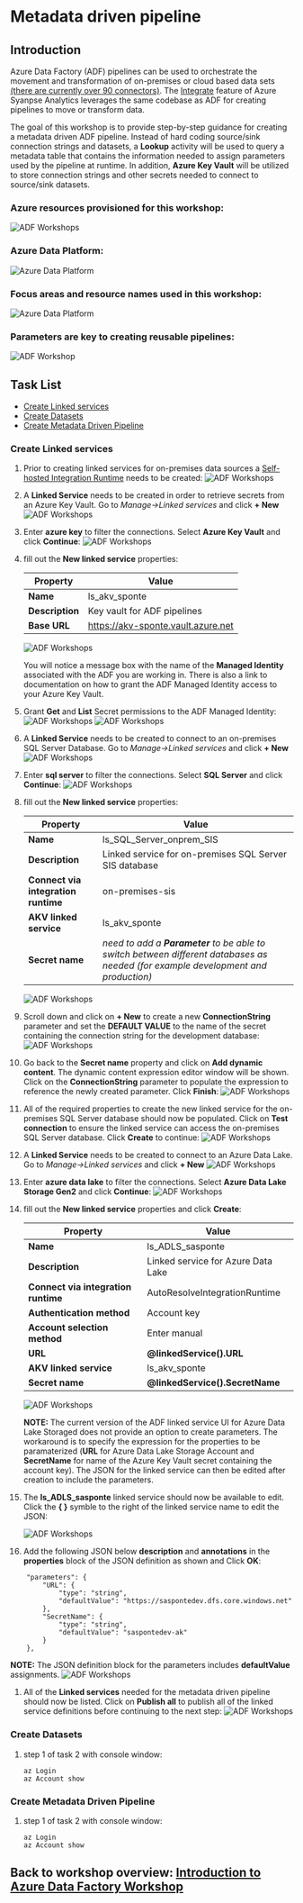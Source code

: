 # Metadata driven pipeline

## Introduction
Azure Data Factory (ADF) pipelines can be used to orchestrate the movement and transformation of on-premises  or cloud based data sets [(there are currently over 90 connectors)](https://docs.microsoft.com/en-us/azure/data-factory/connector-overview).  The [Integrate](https://docs.microsoft.com/en-us/azure/synapse-analytics/get-started-pipelines) feature of Azure Syanpse Analytics leverages the same codebase as ADF for creating pipelines to move or transform data.

The goal of this workshop is to provide step-by-step guidance for creating a metadata driven ADF pipeline.  Instead of hard coding source/sink connection strings and datasets, a **Lookup** activity will be used to query a metadata table that contains the information needed to assign parameters used by the pipeline at runtime.  In addition, **Azure Key Vault** will be utilized to store connection strings and other secrets needed to connect to source/sink datasets.

### Azure resources provisioned for this workshop:

![ADF Workshops](media/mdp-image005.png)

### Azure Data Platform:
![Azure Data Platform](media/mdp-image002.png)
### Focus areas and resource names used in this workshop:
![Azure Data Platform](media/mdp-image003.png)
### Parameters are key to creating reusable pipelines:
![ADF Workshop](media/mdp-image004.png)

## Task List

- [Create Linked services](#Create-Linked-services)
- [Create Datasets](#Create-Datasets)
- [Create Metadata Driven Pipeline](#Create-Metadata-Driven-Pipeline)

### Create Linked services

1. Prior to creating linked services for on-premises data sources a [Self-hosted Integration Runtime](https://docs.microsoft.com/en-us/azure/data-factory/create-self-hosted-integration-runtime) needs to be created:
![ADF Workshops](media/mdp-image006.png)
1. A **Linked Service** needs to be created in order to retrieve secrets from an Azure Key Vault.  Go to *Manage->Linked services* and click **+ New**
![ADF Workshops](media/mdp-image007.png)
1. Enter **azure key** to filter the connections.  Select **Azure Key Vault** and click **Continue**:
![ADF Workshops](media/mdp-image008.png)
1. fill out the **New linked service** properties:

    | Property | Value  |
    |------|------|
    |**Name**  | ls_akv_sponte|
    |**Description**  | Key vault for ADF pipelines|
    |**Base URL**  | https://akv-sponte.vault.azure.net|

    ![ADF Workshops](media/mdp-image009.png)
    
    You will notice a message box with the name of the **Managed Identity** associated with the ADF you are working in.  There is also a link to documentation on how to grant the ADF Managed Identity access to your Azure Key Vault.
1. Grant **Get** and **List** Secret permissions to the ADF Managed Identity:
![ADF Workshops](media/mdp-image010.png)
![ADF Workshops](media/mdp-image011.png)
1. A **Linked Service** needs to be created to connect to an on-premises SQL Server Database.  Go to *Manage->Linked services* and click **+ New**
![ADF Workshops](media/mdp-image012.png)
1. Enter **sql server** to filter the connections.  Select **SQL Server** and click **Continue**:
![ADF Workshops](media/mdp-image013.png)
1. fill out the **New linked service** properties:

    | Property | Value  |
    |------|------|
    |**Name**  | ls_SQL_Server_onprem_SIS|
    |**Description**  | Linked service for on-premises SQL Server SIS database|
    |**Connect via integration runtime**  | on-premises-sis|
    |**AKV linked service**  | ls_akv_sponte|
    |**Secret name**  | *need to add a **Parameter** to be able to switch between different databases as needed (for example development and production)*|

    ![ADF Workshops](media/mdp-image014.png)
1. Scroll down and click on **+ New** to create a new **ConnectionString** parameter and set the **DEFAULT VALUE** to the name of the secret containing the connection string for the development database:
![ADF Workshops](media/mdp-image015.png)
1. Go back to the **Secret name** property and click on **Add dynamic content**. The dynamic content expression editor window will be shown.  Click on the **ConnectionString** parameter to populate the expression to reference the newly created parameter.  Click **Finish**:
![ADF Workshops](media/mdp-image016.png)
1. All of the required properties to create the new linked service for the on-premises SQL Server database should now be populated.  Click on **Test connection** to ensure the linked service can access the on-premises SQL Server database.  Click **Create** to continue:
![ADF Workshops](media/mdp-image017.png)
1. A **Linked Service** needs to be created to connect to an Azure Data Lake.  Go to *Manage->Linked services* and click **+ New**
![ADF Workshops](media/mdp-image018.png)
1. Enter **azure data lake** to filter the connections.  Select **Azure Data Lake Storage Gen2** and click **Continue**:
![ADF Workshops](media/mdp-image019.png)
1. fill out the **New linked service** properties and click **Create**:

    | Property | Value  |
    |------|------|
    |**Name**  | ls_ADLS_sasponte|
    |**Description**  | Linked service for Azure Data Lake|
    |**Connect via integration runtime**  | AutoResolveIntegrationRuntime|
    |**Authentication method**  | Account key|
    |**Account selection method**  | Enter manual|
    |**URL**  | **@linkedService().URL**|
    |**AKV linked service**  | ls_akv_sponte|
    |**Secret name**  | **@linkedService().SecretName**|


    ![ADF Workshops](media/mdp-image020.png)
    
    **NOTE:** The current version of the ADF linked service UI for Azure Data Lake Storaged does not provide an option to create parameters.  The workaround is to specify the expression for the properties to be paramaterized (**URL** for Azure Data Lake Storage Account and **SecretName** for name of the Azure Key Vault secret containing the account key).  The JSON for the linked service can then be edited after creation to include the parameters.
1. The **ls_ADLS_sasponte** linked service should now be available to edit.  Click the **{ }** symble to the right of the linked service name to edit the JSON:

    ![ADF Workshops](media/mdp-image021.png)
1. Add the following JSON below **description** and **annotations** in the **properties** block of the JSON definition as shown and Click **OK**:
```console
    "parameters": {
        "URL": {
            "type": "string",
            "defaultValue": "https://saspontedev.dfs.core.windows.net"
        },
        "SecretName": {
            "type": "string",
            "defaultValue": "saspontedev-ak"
        }
    },
```
**NOTE:** The JSON definition block for the parameters includes **defaultValue** assignments.
![ADF Workshops](media/mdp-image022.png)
1. All of the **Linked services** needed for the metadata driven pipeline should now be listed.  Click on **Publish all** to publish all of the linked service definitions before continuing to the next step:
![ADF Workshops](media/mdp-image023.png)

### Create Datasets
1. step 1 of task 2 with console window:
    ```console
    az Login
    az Account show
    ```

### Create Metadata Driven Pipeline
1. step 1 of task 2 with console window:
    ```console
    az Login
    az Account show
    ```

## Back to workshop overview: [Introduction to Azure Data Factory Workshop](readme.md)